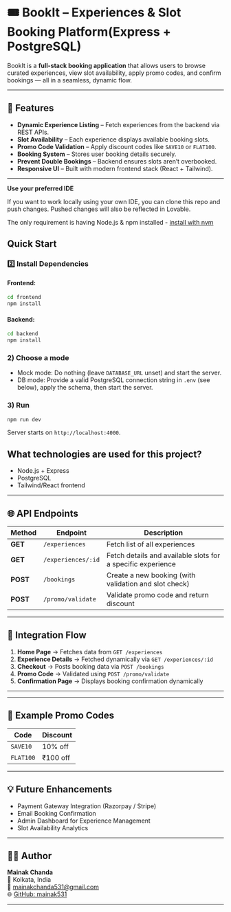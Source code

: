 # 🎟️ BookIt – Experiences & Slot Booking Platform(Express + PostgreSQL)

BookIt is a **full-stack booking application** that allows users to browse curated experiences, view slot availability, apply promo codes, and confirm bookings — all in a seamless, dynamic flow.

---

## 🚀 Features
- **Dynamic Experience Listing** – Fetch experiences from the backend via REST APIs.  
- **Slot Availability** – Each experience displays available booking slots.  
- **Promo Code Validation** – Apply discount codes like `SAVE10` or `FLAT100`.  
- **Booking System** – Stores user booking details securely.  
- **Prevent Double Bookings** – Backend ensures slots aren’t overbooked.  
- **Responsive UI** – Built with modern frontend stack (React + Tailwind).  

---
**Use your preferred IDE**

If you want to work locally using your own IDE, you can clone this repo and push changes. Pushed changes will also be reflected in Lovable.

The only requirement is having Node.js & npm installed - [install with nvm](https://github.com/nvm-sh/nvm#installing-and-updating)

## Quick Start

### **2️⃣ Install Dependencies**
#### Frontend:
```bash
cd frontend
npm install
```
#### Backend:
```bash
cd backend
npm install
```

### 2) Choose a mode
- Mock mode: Do nothing (leave `DATABASE_URL` unset) and start the server.
- DB mode: Provide a valid PostgreSQL connection string in `.env` (see below), apply the schema, then start the server.

### 3) Run
```bash
npm run dev
```

Server starts on `http://localhost:4000`.

## What technologies are used for this project?

- Node.js + Express
- PostgreSQL
- Tailwind/React frontend 

---

## 🌐 API Endpoints

| Method | Endpoint | Description |
|--------|-----------|-------------|
| **GET** | `/experiences` | Fetch list of all experiences |
| **GET** | `/experiences/:id` | Fetch details and available slots for a specific experience |
| **POST** | `/bookings` | Create a new booking (with validation and slot check) |
| **POST** | `/promo/validate` | Validate promo code and return discount |

---

## 🔄 Integration Flow
1. **Home Page** → Fetches data from `GET /experiences`  
2. **Experience Details** → Fetched dynamically via `GET /experiences/:id`  
3. **Checkout** → Posts booking data via `POST /bookings`  
4. **Promo Code** → Validated using `POST /promo/validate`  
5. **Confirmation Page** → Displays booking confirmation dynamically  

---
---

## 🧪 Example Promo Codes
| Code | Discount |
|------|-----------|
| `SAVE10` | 10% off |
| `FLAT100` | ₹100 off |

---

## 💡 Future Enhancements
- Payment Gateway Integration (Razorpay / Stripe)
- Email Booking Confirmation
- Admin Dashboard for Experience Management
- Slot Availability Analytics

---

## 👨‍💻 Author
**Mainak Chanda**  
📍 Kolkata, India  
📧 [mainakchanda531@gmail.com](mailto:mainakchanda531@gmail.com)  
🌐 [GitHub: mainak531](https://github.com/mainak531)

---
````
